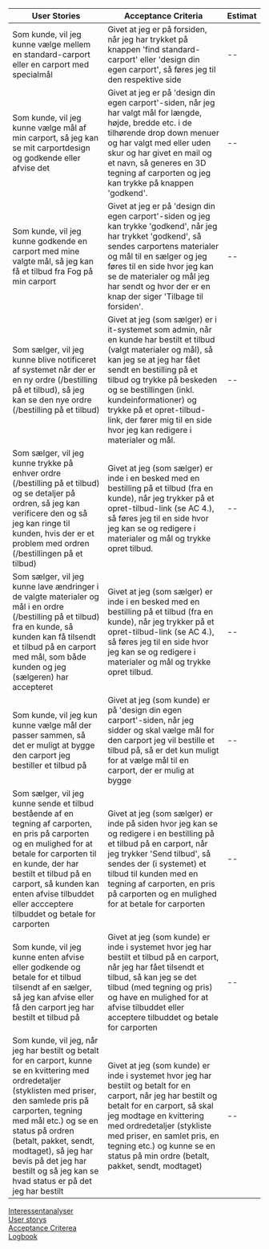 | User Stories                                                                                                                                                                                                                                                                                                                                        | Acceptance Criteria                                                                                                                                                                                                                                                                                                                                            | Estimat |
|-----------------------------------------------------------------------------------------------------------------------------------------------------------------------------------------------------------------------------------------------------------------------------------------------------------------------------------------------------|----------------------------------------------------------------------------------------------------------------------------------------------------------------------------------------------------------------------------------------------------------------------------------------------------------------------------------------------------------------|---------|
| Som kunde, vil jeg kunne vælge mellem en standard-carport eller en carport med specialmål                                                                                                                                                                                                                                                           | Givet at jeg er på forsiden, når jeg har trykket på knappen 'find standard-carport' eller 'design din egen carport', så føres jeg til den respektive side                                                                                                                                                                                                      | --      |
| Som kunde, vil jeg kunne vælge mål af min carport, så jeg kan se mit carportdesign og godkende eller afvise det                                                                                                                                                                                                                                     | Givet at jeg er på 'design din egen carport'-siden, når jeg har valgt mål for længde, højde, bredde etc. i de tilhørende drop down menuer og har valgt med eller uden skur og har givet en mail og et navn, så generes en 3D tegning af carporten og jeg kan trykke på knappen 'godkend'.                                                                      | --      |
| Som kunde, vil jeg kunne godkende en carport med mine valgte mål, så jeg kan få et tilbud fra Fog på min carport                                                                                                                                                                                                                                    | Givet at jeg er på 'design din egen carport'-siden og jeg kan trykke 'godkend', når jeg har trykket 'godkend', så sendes carportens materialer og mål til en sælger og jeg føres til en side hvor jeg kan se de materialer og mål jeg har sendt og hvor der er en knap der siger 'Tilbage til forsiden'.                                                       | --      |
| Som sælger, vil jeg kunne blive notificeret af systemet når der er en ny ordre (/bestilling på et tilbud), så jeg kan se den nye ordre (/bestilling på et tilbud)                                                                                                                                                                                   | Givet at jeg (som sælger) er i it-systemet som admin, når en kunde har bestilt et tilbud (valgt materialer og mål), så kan jeg se at jeg har fået sendt en bestilling på et tilbud og trykke på beskeden og se bestillingen (inkl. kundeinformationer) og trykke på et opret-tilbud-link, der fører mig til en side hvor jeg kan redigere i materialer og mål. | --      |
| Som sælger, vil jeg kunne trykke på enhver ordre (/bestilling på et tilbud) og se detaljer på ordren, så jeg kan verificere den og så jeg kan ringe til kunden, hvis der er et problem med ordren (/bestillingen på et tilbud)                                                                                                                      | Givet at jeg (som sælger) er inde i en besked med en bestilling på et tilbud (fra en kunde), når jeg trykker på et opret-tilbud-link (se AC 4.), så føres jeg til en side hvor jeg kan se og redigere i materialer og mål og trykke opret tilbud.                                                                                                              | --      |
| Som sælger, vil jeg kunne lave ændringer i de valgte materialer og mål i en ordre (/bestilling på et tilbud) fra en kunde, så kunden kan få tilsendt et tilbud på en carport med mål, som både kunden og jeg (sælgeren) har accepteret                                                                                                              | Givet at jeg (som sælger) er inde i en besked med en bestilling på et tilbud (fra en kunde), når jeg trykker på et opret-tilbud-link (se AC 4.), så føres jeg til en side hvor jeg kan se og redigere i materialer og mål og trykke opret tilbud.                                                                                                              | --      |
| Som kunde, vil jeg kun kunne vælge mål der passer sammen, så det er muligt at bygge den carport jeg bestiller et tilbud på                                                                                                                                                                                                                          | Givet at jeg (som kunde) er på 'design din egen carport'-siden, når jeg sidder og skal vælge mål for den carport jeg vil bestille et tilbud på, så er det kun muligt for at vælge mål til en carport, der er mulig at bygge                                                                                                                                    | --      |
| Som sælger, vil jeg kunne sende et tilbud bestående af en tegning af carporten, en pris på carporten og en mulighed for at betale for carporten til en kunde, der har bestilt et tilbud på en carport, så kunden kan enten afvise tilbuddet eller accceptere tilbuddet og betale for carporten                                                      | Givet at jeg (som sælger) er inde på siden hvor jeg kan se og redigere i en bestilling på et tilbud på en carport, når jeg trykker 'Send tilbud', så sendes der (i systemet) et tilbud til kunden med en tegning af carporten, en pris på carporten og en mulighed for at betale for carporten                                                                 | --      |
| Som kunde, vil jeg kunne enten afvise eller godkende og betale for et tilbud tilsendt af en sælger, så jeg kan afvise eller få den carport jeg har bestilt et tilbud på                                                                                                                                                                             | Givet at jeg (som kunde) er inde i systemet hvor jeg har bestilt et tilbud på en carport, når jeg har fået tilsendt et tilbud, så kan jeg se det tilbud (med tegning og pris) og have en mulighed for at afvise tilbuddet eller acceptere tilbuddet og betale for carporten                                                                                    | --      |
| Som kunde, vil jeg, når jeg har bestilt og betalt for en carport, kunne se en kvittering med ordredetaljer (styklisten med priser, den samlede pris på carporten, tegning med mål etc.) og se en status på ordren (betalt, pakket, sendt, modtaget), så jeg har bevis på det jeg har bestilt og så jeg kan se hvad status er på det jeg har bestilt | Givet at jeg (som kunde) er inde i systemet hvor jeg har bestilt og betalt for en carport, når jeg har bestilt og betalt for en carport, så skal jeg modtage en kvittering med ordredetaljer (stykliste med priser, en samlet pris, en tegning etc.) og kunne se en status på min ordre (betalt, pakket, sendt, modtaget)                                      | --      |


[Interessentanalyser](doc/Interessentanalyser.md)  
[User storys](doc/UserStorys.md)  
[Acceptance Criterea](doc/AcceptanceCriterea.md)  
[Logbook](https://docs.google.com/document/d/1j6xWhhaFxy--SE4aU2HZkmTqlRthPjTvSHwIeVXonog/edit)